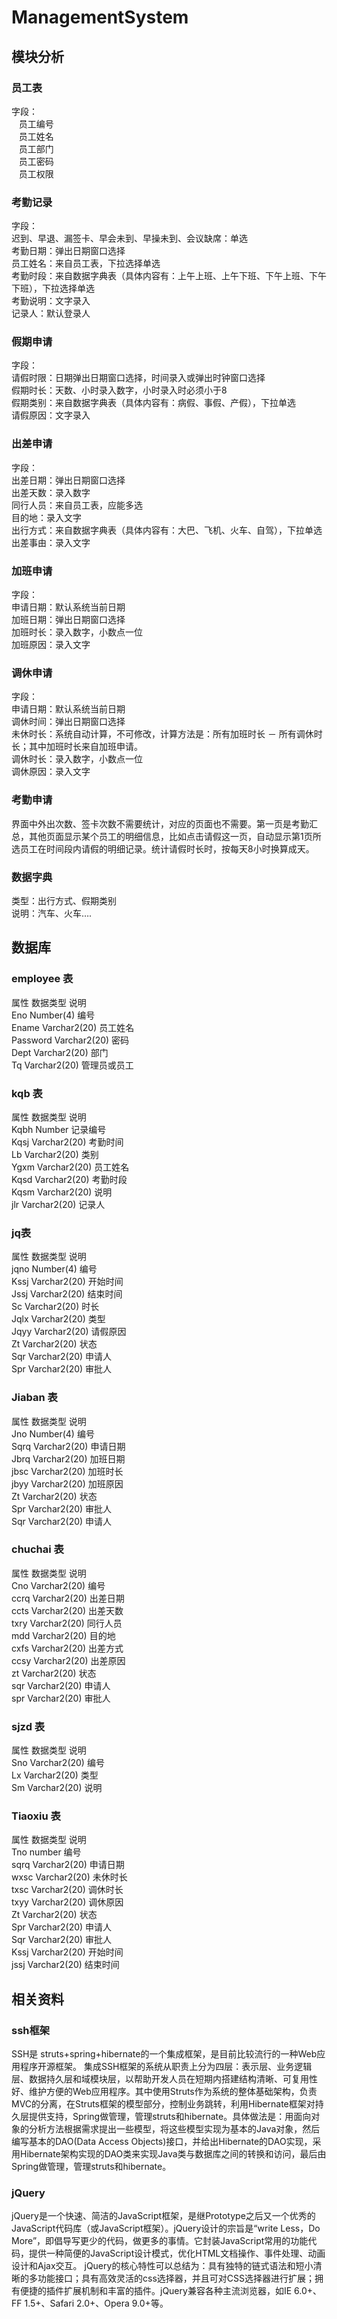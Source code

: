 # ManagementSystem

## 模块分析
 
### 员工表
字段：<br>
&nbsp;&nbsp;&nbsp;员工编号<br>
&nbsp;&nbsp;&nbsp;员工姓名<br>
&nbsp;&nbsp;&nbsp;员工部门<br>
&nbsp;&nbsp;&nbsp;员工密码<br> 
&nbsp;&nbsp;&nbsp;员工权限<br>

 

### 考勤记录
字段：<br>
迟到、早退、漏签卡、早会未到、早操未到、会议缺席：单选<br>
考勤日期：弹出日期窗口选择<br>
员工姓名：来自员工表，下拉选择单选<br>
考勤时段：来自数据字典表（具体内容有：上午上班、上午下班、下午上班、下午下班），下拉选择单选<br>
考勤说明：文字录入<br>
记录人：默认登录人<br>

 

### 假期申请
字段：<br>
请假时限：日期弹出日期窗口选择，时间录入或弹出时钟窗口选择<br>
假期时长：天数、小时录入数字，小时录入时必须小于8<br>
假期类别：来自数据字典表（具体内容有：病假、事假、产假），下拉单选<br>
请假原因：文字录入<br>
 
### 出差申请
字段：<br>
出差日期：弹出日期窗口选择<br>
出差天数：录入数字<br>
同行人员：来自员工表，应能多选<br>
目的地：录入文字<br>
出行方式：来自数据字典表（具体内容有：大巴、飞机、火车、自驾），下拉单选<br>
出差事由：录入文字<br>

 
### 加班申请

字段：<br>
申请日期：默认系统当前日期<br>
加班日期：弹出日期窗口选择<br>
加班时长：录入数字，小数点一位<br>
加班原因：录入文字<br>

 
### 调休申请

字段：<br>
申请日期：默认系统当前日期<br>
调休时间：弹出日期窗口选择<br>
未休时长：系统自动计算，不可修改，计算方法是：所有加班时长 － 所有调休时长；其中加班时长来自加班申请。<br>
调休时长：录入数字，小数点一位<br>
调休原因：录入文字<br>
 
### 考勤申请
界面中外出次数、签卡次数不需要统计，对应的页面也不需要。第一页是考勤汇总，其他页面显示某个员工的明细信息，比如点击请假这一页，自动显示第1页所选员工在时间段内请假的明细记录。统计请假时长时，按每天8小时换算成天。
<br>
### 数据字典
类型：出行方式、假期类别<br>
说明：汽车、火车….<br>
 
## 数据库
### employee 表

属性	数据类型	说明<br>
Eno	Number(4)	编号<br>
Ename	Varchar2(20)	员工姓名<br>
Password	Varchar2(20)	密码<br>
Dept	Varchar2(20)	部门<br>
Tq	Varchar2(20)	管理员或员工<br>


### kqb 表
属性	数据类型	说明<br>
Kqbh	Number	记录编号<br>
Kqsj	Varchar2(20)	考勤时间<br>
Lb	Varchar2(20)	类别<br>
Ygxm	Varchar2(20)	员工姓名<br>
Kqsd	Varchar2(20)	考勤时段<br>
Kqsm	Varchar2(20)	说明<br>
jlr	Varchar2(20)	记录人<br>
### jq表
属性	数据类型	说明<br>
jqno	Number(4)	编号<br>
Kssj	Varchar2(20)	开始时间<br>
Jssj	Varchar2(20)	结束时间<br>
Sc	Varchar2(20)	时长<br>
Jqlx	Varchar2(20)	类型<br>
Jqyy	Varchar2(20)	请假原因<br>
Zt	Varchar2(20)	状态<br>
Sqr	Varchar2(20)	申请人<br>
Spr	Varchar2(20)	审批人<br>


### Jiaban 表
属性	数据类型	说明<br>
Jno	Number(4)	编号<br>
Sqrq	Varchar2(20)	申请日期<br>
Jbrq	Varchar2(20)	加班日期<br>
jbsc	Varchar2(20)	加班时长<br>
jbyy	Varchar2(20)	加班原因<br>
Zt	Varchar2(20)	状态<br>
Spr	Varchar2(20)	审批人<br>
Sqr	Varchar2(20)	申请人<br>

### chuchai 表
属性	数据类型	说明<br>
Cno	Varchar2(20)	编号<br>
ccrq	Varchar2(20)	出差日期<br>
ccts	Varchar2(20)	出差天数<br>
txry	Varchar2(20)	同行人员<br>
mdd	Varchar2(20)	目的地<br>
cxfs	Varchar2(20)	出差方式<br>
ccsy	Varchar2(20)	出差原因<br>
zt	Varchar2(20)	状态<br>
sqr	Varchar2(20)	申请人<br>
spr	Varchar2(20)	审批人<br>

### sjzd 表
属性	数据类型	说明<br>
Sno	Varchar2(20)	编号<br>
Lx	Varchar2(20)	类型<br>
Sm	Varchar2(20)	说明<br>


### Tiaoxiu 表
属性	数据类型	说明<br>
Tno	number	编号<br>
sqrq	Varchar2(20)	申请日期<br>
wxsc	Varchar2(20)	未休时长<br>
txsc	Varchar2(20)	调休时长<br>
txyy	Varchar2(20)	调休原因<br>
Zt	Varchar2(20)	状态<br>
Spr	Varchar2(20)	申请人<br>
Sqr	Varchar2(20)	审批人<br>
Kssj	Varchar2(20)	开始时间<br>
jssj	Varchar2(20)	结束时间<br>


## 相关资料
### ssh框架

SSH是 struts+spring+hibernate的一个集成框架，是目前比较流行的一种Web应用程序开源框架。
集成SSH框架的系统从职责上分为四层：表示层、业务逻辑层、数据持久层和域模块层，以帮助开发人员在短期内搭建结构清晰、可复用性好、维护方便的Web应用程序。其中使用Struts作为系统的整体基础架构，负责MVC的分离，在Struts框架的模型部分，控制业务跳转，利用Hibernate框架对持久层提供支持，Spring做管理，管理struts和hibernate。具体做法是：用面向对象的分析方法根据需求提出一些模型，将这些模型实现为基本的Java对象，然后编写基本的DAO(Data Access Objects)接口，并给出Hibernate的DAO实现，采用Hibernate架构实现的DAO类来实现Java类与数据库之间的转换和访问，最后由Spring做管理，管理struts和hibernate。
<br>
### jQuery
jQuery是一个快速、简洁的JavaScript框架，是继Prototype之后又一个优秀的JavaScript代码库（或JavaScript框架）。jQuery设计的宗旨是“write Less，Do More”，即倡导写更少的代码，做更多的事情。它封装JavaScript常用的功能代码，提供一种简便的JavaScript设计模式，优化HTML文档操作、事件处理、动画设计和Ajax交互。
jQuery的核心特性可以总结为：具有独特的链式语法和短小清晰的多功能接口；具有高效灵活的css选择器，并且可对CSS选择器进行扩展；拥有便捷的插件扩展机制和丰富的插件。jQuery兼容各种主流浏览器，如IE 6.0+、FF 1.5+、Safari 2.0+、Opera 9.0+等。




